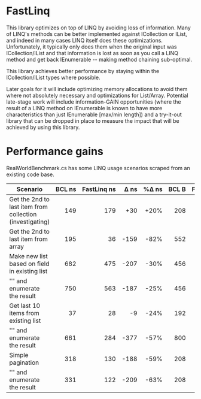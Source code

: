 # FastLinq

This library optimizes on top of LINQ by avoiding loss of information. Many of LINQ's methods can be better implemented against ICollection or IList, and indeed in many cases LINQ itself does these optimizations. Unfortunately, it typically only does them when the original input was ICollection/IList and that information is lost as soon as you call a LINQ method and get back IEnumerable -- making method chaining sub-optimal.

This library achieves better performance by staying within the ICollection/IList types where possible.

Later goals for it will include optimizing memory allocations to avoid them where not absolutely necessary and optimizations for List/Array. Potential late-stage work will include information-GAIN opportunities (where the result of a LINQ method on IEnumerable is known to have more characteristics than just IEnumerable \[max/min length\]) and a try-it-out library that can be dropped in place to measure the impact that will be achieved by using this library.

# Performance gains

RealWorldBenchmark.cs has some LINQ usage scenarios scraped from an existing code base.

Scenario | BCL&nbsp;ns | FastLinq&nbsp;ns | Δ&nbsp;ns | %Δ&nbsp;ns | BCL&nbsp;B | FastLinq&nbsp;B | Δ&nbsp;B | %Δ&nbsp;B |
---------|-------:|------------:|-----:|------:|------:|-----------:|---:|-----:|
Get the 2nd to last item from collection (investigating)|149|179|+30|+20%|208|272|+64|+31%|
Get the 2nd to last item from array|195|36|-159|-82%|552|56|-496|-90%|
Make new list based on field in existing list|682|475|-207|-30%|456|248|-208|-46%|
"" and enumerate the result|750|563|-187|-25%|456|248|-208|-46%|
Get last 10 items from existing list|37|28|-9|-24%|192|80|-112|-58%|
"" and enumerate the result|661|284|-377|-57%|800|120|-680|-85%|
Simple pagination|318|130|-188|-59%|208|152|-56|-27%|
"" and enumerate the result|331|122|-209|-63%|208|152|-56|-27%|
